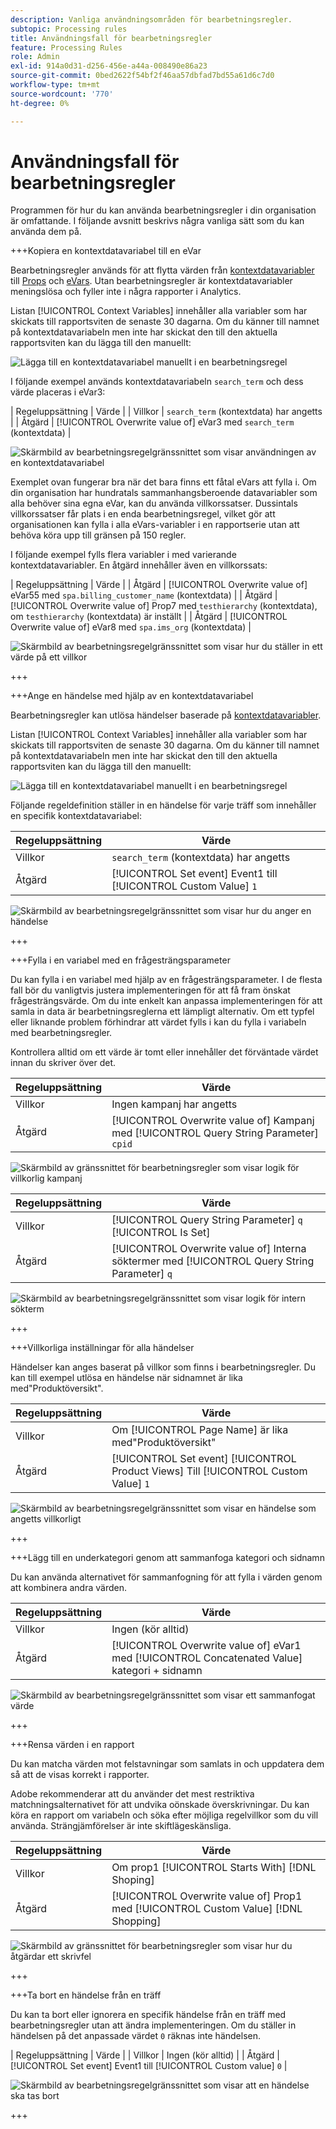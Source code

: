 ```yaml
---
description: Vanliga användningsområden för bearbetningsregler.
subtopic: Processing rules
title: Användningsfall för bearbetningsregler
feature: Processing Rules
role: Admin
exl-id: 914a0d31-d256-456e-a44a-008490e86a23
source-git-commit: 0bed2622f54bf2f46aa57dbfad7bd55a61d6c7d0
workflow-type: tm+mt
source-wordcount: '770'
ht-degree: 0%

---
```


# Användningsfall för bearbetningsregler

Programmen för hur du kan använda bearbetningsregler i din organisation är omfattande. I följande avsnitt beskrivs några vanliga sätt som du kan använda dem på.

+++Kopiera en kontextdatavariabel till en eVar

Bearbetningsregler används för att flytta värden från [kontextdatavariabler](/help/implement/vars/page-vars/contextdata.md) till [Props](/help/components/dimensions/prop.md) och [eVars](/help/components/dimensions/evar.md). Utan bearbetningsregler är kontextdatavariabler meningslösa och fyller inte i några rapporter i Analytics.

Listan [!UICONTROL Context Variables] innehåller alla variabler som har skickats till rapportsviten de senaste 30 dagarna. Om du känner till namnet på kontextdatavariabeln men inte har skickat den till den aktuella rapportsviten kan du lägga till den manuellt:

![Lägga till en kontextdatavariabel manuellt i en bearbetningsregel](assets/add-context-variable.png)

I följande exempel används kontextdatavariabeln `search_term` och dess värde placeras i eVar3:

| Regeluppsättning | Värde |
| Villkor | `search_term` (kontextdata) har angetts |
| Åtgärd | [!UICONTROL Overwrite value of] eVar3 med `search_term` (kontextdata) |

![Skärmbild av bearbetningsregelgränssnittet som visar användningen av en kontextdatavariabel](assets/set-context-data.png)

Exemplet ovan fungerar bra när det bara finns ett fåtal eVars att fylla i. Om din organisation har hundratals sammanhangsberoende datavariabler som alla behöver sina egna eVar, kan du använda villkorssatser. Dussintals villkorssatser får plats i en enda bearbetningsregel, vilket gör att organisationen kan fylla i alla eVars-variabler i en rapportserie utan att behöva köra upp till gränsen på 150 regler.

I följande exempel fylls flera variabler i med varierande kontextdatavariabler. En åtgärd innehåller även en villkorssats:

| Regeluppsättning | Värde |
| Åtgärd | [!UICONTROL Overwrite value of] eVar55 med `spa.billing_customer_name` (kontextdata) |
| Åtgärd | [!UICONTROL Overwrite value of] Prop7 med `testhierarchy` (kontextdata), om `testhierarchy` (kontextdata) är inställt |
| Åtgärd | [!UICONTROL Overwrite value of] eVar8 med `spa.ims_org` (kontextdata) |

![Skärmbild av bearbetningsregelgränssnittet som visar hur du ställer in ett värde på ett villkor](assets/add-conditional.png)

+++

+++Ange en händelse med hjälp av en kontextdatavariabel

Bearbetningsregler kan utlösa händelser baserade på [kontextdatavariabler](/help/implement/vars/page-vars/contextdata.md).

Listan [!UICONTROL Context Variables] innehåller alla variabler som har skickats till rapportsviten de senaste 30 dagarna. Om du känner till namnet på kontextdatavariabeln men inte har skickat den till den aktuella rapportsviten kan du lägga till den manuellt:

![Lägga till en kontextdatavariabel manuellt i en bearbetningsregel](assets/add-context-variable.png)

Följande regeldefinition ställer in en händelse för varje träff som innehåller en specifik kontextdatavariabel:

| Regeluppsättning | Värde |
| --- | --- |
| Villkor | `search_term` (kontextdata) har angetts |
| Åtgärd | [!UICONTROL Set event] Event1 till [!UICONTROL Custom Value] `1` |

![Skärmbild av bearbetningsregelgränssnittet som visar hur du anger en händelse](assets/processing_rule_set_event.png)

+++

+++Fylla i en variabel med en frågesträngsparameter

Du kan fylla i en variabel med hjälp av en frågesträngsparameter. I de flesta fall bör du vanligtvis justera implementeringen för att få fram önskat frågesträngsvärde. Om du inte enkelt kan anpassa implementeringen för att samla in data är bearbetningsreglerna ett lämpligt alternativ. Om ett typfel eller liknande problem förhindrar att värdet fylls i kan du fylla i variabeln med bearbetningsregler.

Kontrollera alltid om ett värde är tomt eller innehåller det förväntade värdet innan du skriver över det.

| Regeluppsättning | Värde |
| --- | --- |
| Villkor | Ingen kampanj har angetts |
| Åtgärd | [!UICONTROL Overwrite value of] Kampanj med [!UICONTROL Query String Parameter] `cpid` |

![Skärmbild av gränssnittet för bearbetningsregler som visar logik för villkorlig kampanj](assets/set-campaign-conditionally.png)

| Regeluppsättning | Värde |
| --- | --- |
| Villkor | [!UICONTROL Query String Parameter] `q` [!UICONTROL Is Set] |
| Åtgärd | [!UICONTROL Overwrite value of] Interna söktermer med [!UICONTROL Query String Parameter] `q` |

![Skärmbild av bearbetningsregelgränssnittet som visar logik för intern sökterm ](assets/populate-internal-search-terms.png)

+++

+++Villkorliga inställningar för alla händelser

Händelser kan anges baserat på villkor som finns i bearbetningsregler. Du kan till exempel utlösa en händelse när sidnamnet är lika med&quot;Produktöversikt&quot;.

| Regeluppsättning | Värde |
| --- | --- |
| Villkor | Om [!UICONTROL Page Name] är lika med&quot;Produktöversikt&quot; |
| Åtgärd | [!UICONTROL Set event] [!UICONTROL Product Views] Till [!UICONTROL Custom Value] `1` |

![Skärmbild av bearbetningsregelgränssnittet som visar en händelse som angetts villkorligt](assets/set-product-view-event.png)

+++

+++Lägg till en underkategori genom att sammanfoga kategori och sidnamn

Du kan använda alternativet för sammanfogning för att fylla i värden genom att kombinera andra värden.

| Regeluppsättning | Värde |
| --- | --- |
| Villkor | Ingen (kör alltid) |
| Åtgärd | [!UICONTROL Overwrite value of] eVar1 med [!UICONTROL Concatenated Value] kategori + sidnamn |

![Skärmbild av bearbetningsregelgränssnittet som visar ett sammanfogat värde](assets/add-subcategory-using-concat.png)

+++

+++Rensa värden i en rapport

Du kan matcha värden mot felstavningar som samlats in och uppdatera dem så att de visas korrekt i rapporter.

Adobe rekommenderar att du använder det mest restriktiva matchningsalternativet för att undvika oönskade överskrivningar. Du kan köra en rapport om variabeln och söka efter möjliga regelvillkor som du vill använda. Strängjämförelser är inte skiftlägeskänsliga.

| Regeluppsättning | Värde |
| --- | --- |
| Villkor | Om prop1 [!UICONTROL Starts With] [!DNL Shoping] |
| Åtgärd | [!UICONTROL Overwrite value of] Prop1 med [!UICONTROL Custom Value] [!DNL Shopping] |

![Skärmbild av gränssnittet för bearbetningsregler som visar hur du åtgärdar ett skrivfel](assets/clean-up-values-in-report.png)

+++

+++Ta bort en händelse från en träff

Du kan ta bort eller ignorera en specifik händelse från en träff med bearbetningsregler utan att ändra implementeringen. Om du ställer in händelsen på det anpassade värdet `0` räknas inte händelsen.

| Regeluppsättning | Värde |
| Villkor | Ingen (kör alltid) |
| Åtgärd | [!UICONTROL Set event] Event1 till [!UICONTROL Custom value] `0` |

![Skärmbild av bearbetningsregelgränssnittet som visar att en händelse ska tas bort](assets/remove_event.png)

+++
